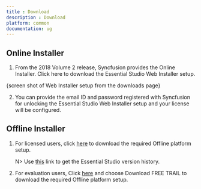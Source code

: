```yaml
---
title : Download
description : Download
platform: common
documentation: ug
--- 
```


## Online Installer

1. From the 2018 Volume 2 release, Syncfusion provides the Online Installer. Click here to download the Essential Studio Web Installer setup.

{screen shot of Web Installer setup from the downloads page}

2. You can provide the email ID and password registered with Syncfusion for unlocking the Essential Studio Web Installer setup and your license will be configured.


## Offline Installer

1.	For licensed users, click [here](https://www.syncfusion.com/downloads/latest-version) to download the required Offline platform setup. 

    N>  Use [this]( https://www.syncfusion.com/support/directtrac/downloads ) link to get the Essential Studio version history.             
			  
2.	For evaluation users, Click [here](https://www.syncfusion.com/downloads) and choose Download FREE TRAIL to download the required Offline platform setup.
